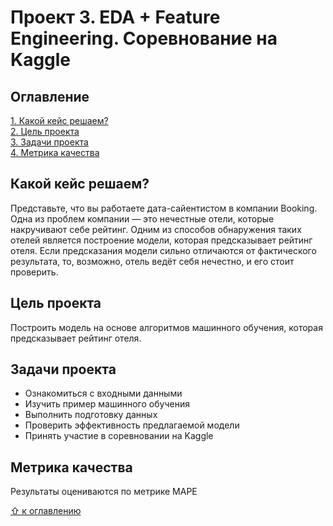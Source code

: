 # Проект 3. EDA + Feature Engineering. Соревнование на Kaggle

## Оглавление  
[1. Какой кейс решаем?](#какой-кейс-решаем)  
[2. Цель проекта](#цель-проекта)  
[3. Задачи проекта](#задачи-проекта)  
[4. Метрика качества](#метрика-качества)  

## Какой кейс решаем?
Представьте, что вы работаете дата-сайентистом в компании Booking. Одна из проблем компании — это нечестные отели, которые накручивают себе рейтинг. Одним из способов обнаружения таких отелей является построение модели, которая предсказывает рейтинг отеля. Если предсказания модели сильно отличаются от фактического результата, то, возможно, отель ведёт себя нечестно, и его стоит проверить.

## Цель проекта  
Построить модель на основе алгоритмов машинного обучения, которая предсказывает рейтинг отеля.

## Задачи проекта
* Ознакомиться с входными данными
* Изучить пример машинного обучения
* Выполнить подготовку данных
* Проверить эффективность предлагаемой модели
* Принять участие в соревновании на Kaggle

## Метрика качества
Результаты оцениваются по метрике MAPE


[&#8679; к оглавлению](#оглавление)